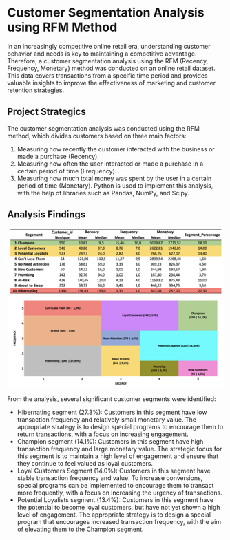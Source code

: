 # Customer Segmentation Analysis using RFM Method
In an increasingly competitive online retail era, understanding customer behavior and needs is key to maintaining a competitive advantage. Therefore, a customer segmentation analysis using the RFM (Recency, Frequency, Monetary) method was conducted on an online retail dataset. This data covers transactions from a specific time period and provides valuable insights to improve the effectiveness of marketing and customer retention strategies.

## Project Strategics
The customer segmentation analysis was conducted using the RFM method, which divides customers based on three main factors: 
1. Measuring how recently the customer interacted with the business or made a purchase (Recency).
2. Measuring how often the user interacted or made a purchase in a certain period of time (Frequency).
3. Measuring how much total money was spent by the user in a certain period of time (Monetary).
Python is used to implement this analysis, with the help of libraries such as Pandas, NumPy, and Scipy.

## Analysis Findings
![alt text](https://github.com/salsabilafcr/Customer_Segmentation_Using_RFM/blob/main/RFM%20Analysis%20Result.png)

From the analysis, several significant customer segments were identified:
- Hibernating segment (27.3%): Customers in this segment have low transaction frequency and relatively small monetary value. The appropriate strategy is to design special programs to encourage them to return transactions, with a focus on increasing engagement.
- Champion segment (14.1%): Customers in this segment have high transaction frequency and large monetary value. The strategic focus for this segment is to maintain a high level of engagement and ensure that they continue to feel valued as loyal customers.
- Loyal Customers Segment (14.0%): Customers in this segment have stable transaction frequency and value. To increase conversions, special programs can be implemented to encourage them to transact more frequently, with a focus on increasing the urgency of transactions.
- Potential Loyalists segment (13.4%): Customers in this segment have the potential to become loyal customers, but have not yet shown a high level of engagement. The appropriate strategy is to design a special program that encourages increased transaction frequency, with the aim of elevating them to the Champion segment.

